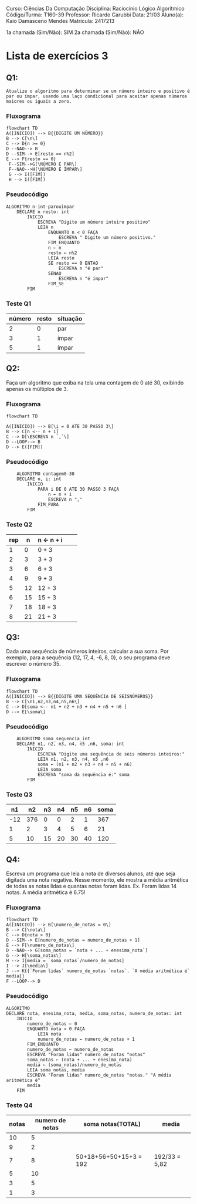 Curso: Ciências Da Computação
Disciplina: Raciocínio Lógico Algorítmico
Código/Turma: T160-39
Professor: Ricardo Carubbi
Data: 21/03
Aluno(a): Kaio Damasceno Mendes
Matrícula: 2417213

1a chamada (Sim/Não): SIM
2a chamada (Sim/Não): NÃO





# Lista de exercícios 3
## Q1:
	Atualize o algoritmo para determinar se um número inteiro e positivo é par ou ímpar, usando uma laço condicional para aceitar apenas números maiores ou iguais a zero.
	
### Fluxograma
```mermaid
flowchart TD
A([INICIO]) --> B{{DIGITE UM NÚMERO}}
B --> C[\n\]
C --> D{n >= 0}
D --NAO--> B
D --SIM--> E[resto == n%2]
E --> F{resto == 0}
 F--SIM-->G[\NÚMERO É PAR\]
 F--NAO-->H[\NÚMERO É ÍMPAR\]
 G --> I([FIM])
 H --> I([FIM])
```


### Pseudocódigo
```
ALGORITMO n-int-parouimpar
	DECLARE n resto: int
		INICIO
			ESCREVA "Digite um número inteiro positivo"
			LEIA n
				ENQUANTO n < 0 FAÇA
					ESCREVA " Digite um número positivo."
				FIM_ENQUANTO
				n ← n
				resto ← n%2
				LEIA resto
				SE resto == 0 ENTAO
					ESCREVA n "é par"
				SENAO
					ESCREVA n "é ímpar"
				FIM_SE
		FIM
```

### Teste Q1

| número | resto | situação |
|--------|-------|----------|
| 2      | 0     | par      |
| 3      | 1     | ímpar    |
| 5      | 1     | ímpar    |


## Q2:
Faça um algoritmo que exiba na tela uma contagem de 0 até 30, exibindo apenas os múltiplos de 3.
### Fluxograma
```mermaid
flowchart TD

A([INICIO]) --> B[\i = 0 ATE 30 PASSO 3\]
B --> C[n <-- n + 1]
C --> D[\ESCREVA n `,`\]
D --LOOP--> B
D --> E([FIM])

```
### Pseudocódigo
```
	ALGORITMO contagem0-30
	DECLARE n, i: int
		INICIO
			PARA i DE 0 ATE 30 PASSO 3 FAÇA
				n ← n + i
				ESCREVA n ","
			FIM_PARA
		FIM
```
			
### Teste Q2
| rep | n  | n ← n + i  |   |   |
|-----|----|------------|---|---|
| 1   | 0  | 0 + 3      |   |   |
| 2   | 3  | 3 + 3      |   |   |
| 3   | 6  | 6 + 3      |   |   |
| 4   | 9  | 9 + 3      |   |   |
| 5   | 12 | 12 + 3     |   |   |
| 6   | 15 | 15 + 3     |   |   |
| 7   | 18 | 18 + 3     |   |   |
| 8   | 21 | 21 + 3     |   |   |

## Q3:
Dada uma sequência de números inteiros, calcular a sua soma. Por exemplo, para a sequência {12, 17, 4, -6, 8, 0}, o seu programa deve escrever o número 35.
### Fluxograma
```mermaid
flowchart TD
A([INICIO]) --> B{{DIGITE UMA SEQUÊNCIA DE SEISNÚMEROS}}
B --> C[\n1,n2,n3,n4,n5,n6\]
C --> D[soma <-- n1 + n2 + n3 + n4 + n5 + n6 ]
D --> E[\soma\]
```

### Pseudocódigo
```
	ALGORITMO soma_sequencia_int
	DECLARE n1, n2, n3, n4, n5 ,n6, soma: int
		INICIO
			ESCREVA "Digite uma sequência de seis números inteiros:"
			LEIA n1, n2, n3, n4, n5 ,n6
			soma ← (n1 + n2 + n3 + n4 + n5 + n6)
			LEIA soma
			ESCREVA "soma da sequência é:" soma
		FIM
```
### Teste Q3
| n1  | n2  | n3 | n4 | n5 | n6 | soma |
|-----|-----|----|----|----|----|------|
| -12 | 376 | 0  | 0  | 2  | 1  | 367  |
| 1   | 2   | 3  | 4  | 5  | 6  | 21   |
| 5   | 10  | 15 | 20 | 30 | 40 | 120  |

## Q4:
Escreva um programa que leia a nota de diversos alunos, até que seja digitada uma nota negativa. Nesse momento, ele mostra a média aritmética de todas as notas lidas e quantas notas foram lidas. Ex. Foram lidas 14 notas. A média aritmética é 6.75!
### Fluxograma
```mermaid
flowchart TD
A([INICIO]) --> B[\numero_de_notas = 0\]
B --> C[\nota\]
C --> D{nota > 0}
D --SIM--> E[numero_de_notas = numero_de_notas + 1]
E --> F[\numero_de_notas\]
D --NAO--> G[soma_notas = `nota + ... + enesima_nota`]
G --> H[\soma_notas\]
H --> I[media = `soma_notas`/numero_de_notas]
I --> J[\media\]
J --> K{{`Foram lidas` numero_de_notas `notas`. `A média aritmética é` media}}
F --LOOP--> D

```
### Pseudocódigo
	ALGORITMO
	DECLARE nota, enesima_nota, media, soma_notas, numero_de_notas: int
		INICIO
			numero_de_notas ← 0
			ENQUANTO nota > 0 FAÇA
				LEIA nota
				numero_de_notas ← numero_de_notas + 1
			FIM_ENQUANTO
			numero_de_notas ← numero_de_notas 
			ESCREVA "Foram lidas" numero_de_notas "notas"
			soma_notas ← (nota + ... + enesima_nota)
			media ← (soma_notas)/numero_de_notas
			LEIA soma_notas, media
			ESCREVA "Foram lidas" numero_de_notas "notas." "A média aritmética é" 
			media
		FIM
### Teste Q4
| notas | numero de notas |  soma notas(TOTAL)     | media         |
|-------|-----------------|------------------------|---------------|
| 10    | 5               |                        |               |
| 9     | 2               |                        |               |
| 7     | 8               | 50+18+56+50+15+3 = 192 | 192/33 = 5,82 |
| 5     | 10              |                        |               |
| 3     | 5               |                        |               |
| 1     | 3               |                        |               |
